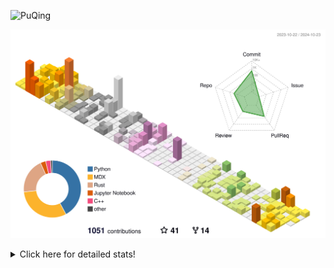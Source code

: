 ![PuQing](https://user-images.githubusercontent.com/27223114/171565019-9a56fae6-b08b-421f-99db-7e830da42371.png)

![](./profile-3d-contrib/profile-season-animate.svg)

<details>
<summary>Click here for detailed stats!</summary>

<!--START_SECTION:waka-->
![Lines of code](https://img.shields.io/badge/From%20Hello%20World%20I%27ve%20Written-1.4%20million%20lines%20of%20code-blue)

**🐱 My GitHub Data** 

> 📦 410.0 kB Used in GitHub's Storage 
 > 
> 🏆 653 Contributions in the Year 2024
 > 
> 🚫 Not Opted to Hire
 > 
> 📜 59 Public Repositories 
 > 
> 🔑 30 Private Repositories 
 > 
**I'm a Night 🦉** 

```text
🌞 Morning                515 commits         ██░░░░░░░░░░░░░░░░░░░░░░░   06.50 % 
🌆 Daytime                3273 commits        ██████████░░░░░░░░░░░░░░░   41.30 % 
🌃 Evening                1993 commits        ██████░░░░░░░░░░░░░░░░░░░   25.15 % 
🌙 Night                  2143 commits        ███████░░░░░░░░░░░░░░░░░░   27.04 % 
```


📊 **This Week I Spent My Time On** 

```text
💬 Programming Languages: 
Browsing                 14 hrs 40 mins      █████████░░░░░░░░░░░░░░░░   34.99 % 
Python                   12 hrs 9 mins       ███████░░░░░░░░░░░░░░░░░░   28.98 % 
GitHubing                4 hrs 28 mins       ███░░░░░░░░░░░░░░░░░░░░░░   10.67 % 
Other                    2 hrs 49 mins       ██░░░░░░░░░░░░░░░░░░░░░░░   06.75 % 
Fish Touching            1 hr 51 mins        █░░░░░░░░░░░░░░░░░░░░░░░░   04.42 % 

🔥 Editors: 
Chrome                   23 hrs 27 mins      ██████████████░░░░░░░░░░░   55.97 % 
VS Code                  17 hrs 29 mins      ██████████░░░░░░░░░░░░░░░   41.71 % 
fish                     57 mins             █░░░░░░░░░░░░░░░░░░░░░░░░   02.29 % 
Obsidian                 0 secs              ░░░░░░░░░░░░░░░░░░░░░░░░░   00.03 % 

💻 Operating System: 
Mac                      24 hrs 26 mins      ███████████████░░░░░░░░░░   58.29 % 
WSL                      11 hrs 53 mins      ███████░░░░░░░░░░░░░░░░░░   28.38 % 
Linux                    5 hrs 35 mins       ███░░░░░░░░░░░░░░░░░░░░░░   13.33 % 
```


<!--END_SECTION:waka-->
</details>
